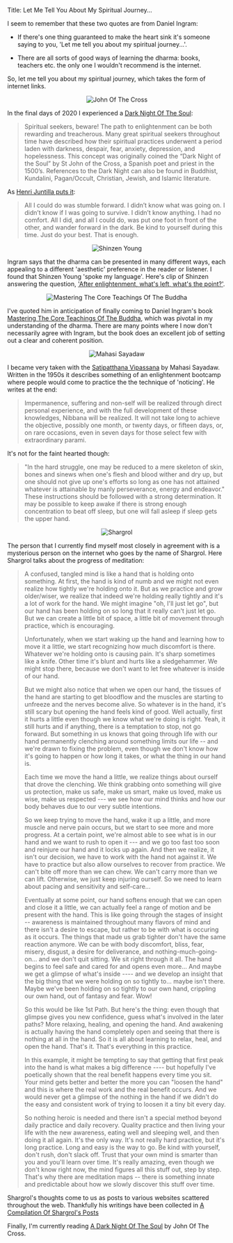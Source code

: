 Title: Let Me Tell You About My Spiritual Journey...

I seem to remember that these two quotes are from Daniel Ingram:

* If there's one thing guaranteed to make the heart sink it's someone saying to you,
'Let me tell you about my spiritual journey...'.

* There are all sorts of good ways of learning the dharma: books, teachers etc. the
  only one I wouldn't recommend is the internet.

So, let me tell you about my spiritual journey, which takes the form of internet links.

<p style="text-align: center">
<img alt="John Of The Cross"
  src="https://upload.wikimedia.org/wikipedia/commons/e/e3/JohnCross.jpg">
</p>

In the final days of 2020 I experienced a
[Dark Night Of The Soul](https://ronyabanks.com/the-meditators-dark-night-of-the-soul/): 

> Spiritual seekers, beware! The path to enlightenment can be both rewarding and
> treacherous. Many great spiritual seekers throughout time have described how their
> spiritual practices underwent a period laden with darkness, despair, fear, anxiety,
> depression, and hopelessness. This concept was originally coined the “Dark Night of
> the Soul” by St John of the Cross, a Spanish poet and priest in the 1500’s.
> References to the Dark Night can also be found in Buddhist, Kundalini, Pagan/Occult,
> Christian, Jewish, and Islamic literature.

As [Henri Juntilla puts it](https://www.wakeupcloud.com/dark-night-of-the-soul/):

> All I could do was stumble forward. I didn’t know what was going on. I didn’t know if
> I was going to survive. I didn’t know anything. I had no comfort. All I did, and all
> I could do, was put one foot in front of the other, and wander forward in the dark.
> Be kind to yourself during this time. Just do your best. That is enough.

<p style="text-align: center">
  <img alt="Shinzen Young" src="https://i.ytimg.com/vi/whnGgq4O3jM/hqdefault.jpg">
</p>

Ingram says that the dharma can be presented in many different ways, each appealing to
a different 'aesthetic' preference in the reader or listener. I found that Shinzen Young
'spoke my language'. Here's clip of Shinzen answering the question, ['After enlightenment, what's left, what's the point?'](https://www.youtube.com/watch?v=ptkH0uK1uXM).

<p style="text-align: center">
  <img alt="Mastering The Core Teachings Of The Buddha"
    src="https://www.mctb.org/wp-content/uploads/2018/05/BookCoverSM.jpg">
</p>

I've quoted him in anticipation of finally coming to Daniel Ingram's book
[Mastering The Core Teachings Of The Buddha](https://www.mctb.org/), which was pivotal
in my understanding of the dharma. There are many points where I now don't necessarily
agree with Ingram, but the book does an excellent job of setting out a clear and
coherent position.

<p style="text-align: center">
  <img alt="Mahasi Sayadaw"
    src="https://upload.wikimedia.org/wikipedia/commons/thumb/0/0f/Mahasi_Sayadaw.jpg/174px-Mahasi_Sayadaw.jpg">
</p>

I became very taken with the [Satipatthana Vipassana](https://www.accesstoinsight.org/lib/authors/mahasi/wheel370.html) by Mahasi Sayadaw. Written in the 1950s it describes
something of an enlightenment bootcamp where people would come to practice the the
technique of 'noticing'. He writes at the end:

> Impermanence, suffering and non-self will be realized through direct personal
> experience, and with the full development of these knowledges, Nibbana will be
> realized. It will not take long to achieve the objective, possibly one month, or
> twenty days, or fifteen days, or, on rare occasions, even in seven days for those
> select few with extraordinary parami.

It's not for the faint hearted though:

> "In the hard struggle, one may be reduced to a mere skeleton of skin, bones and
> sinews when one's flesh and blood wither and dry up, but one should not give up one's
> efforts so long as one has not attained whatever is attainable by manly perseverance,
> energy and endeavor." These instructions should be followed with a strong
> determination. It may be possible to keep awake if there is strong enough
> concentration to beat off sleep, but one will fall asleep if sleep gets the upper
> hand.

<p style="text-align: center">
  <img alt="Shargrol" src="https://icons.iconarchive.com/icons/custom-icon-design/silky-line-user/512/user-2-icon.png">
</p>

The person that I currently find myself most closely in agreement with is a
mysterious person on the internet who goes by the name of Shargrol. Here Shargrol talks
about the progress of meditation:

> A confused, tangled mind is like a hand that is holding onto something. At first, the
> hand is kind of numb and we might not even realize how tightly we're holding onto it.
> But as we practice and grow older/wiser, we realize that indeed we're holding really
> tightly and it's a lot of work for the hand. We might imagine "oh, I'll just let go",
> but our hand has been holding on so long that it really can't just let go. But we can
> create a little bit of space, a little bit of movement through practice, which is
> encouraging.
>
> Unfortunately, when we start waking up the hand and learning how to move it a little,
> we start recognizing how much discomfort is there. Whatever we're holding onto is
> causing pain. It's sharp sometimes like a knife. Other time it's blunt and hurts like
> a sledgehammer. We might stop there, because we don't want to let free whatever is
> inside of our hand.
>
> But we might also notice that when we open our hand, the tissues of the hand are
> starting to get bloodflow and the muscles are starting to unfreeze and the nerves
> become alive. So whatever is in the hand, it's still scary but opening the hand feels
> kind of good. Well actually, first it hurts a little even though we know what we're
> doing is right. Yeah, it still hurts and if anything, there is a temptation to stop,
> not go forward. But something in us knows that going through life with our hand
> permanently clenching around something limits our life -- and we're drawn to fixing
> the problem, even though we don't know how it's going to happen or how long it takes,
> or what the thing in our hand is.
>
> Each time we move the hand a little, we realize things about ourself that drove the
> clenching. We think grabbing onto something will give us protection, make us safe,
> make us smart, make us loved, make us wise, make us respected --- we see how our mind
> thinks and how our body behaves due to our very subtle intentions. 
>
> So we keep trying to move the hand, wake it up a little, and more muscle and nerve
> pain occurs, but we start to see more and more progress. At a certain point, we're
> almost able to see what is in our hand and we want to rush to open it --- and we go
> too fast too soon and reinjure our hand and it locks up again. And then we realize,
> it isn't our decision, we have to work with the hand not against it. We have to
> practice but also allow ourselves to recover from practice. We can't bite off more
> than we can chew. We can't carry more than we can lift. Otherwise, we just keep
> injuring ourself. So we need to learn about pacing and sensitivity and self-care...
>
> Eventually at some point, our hand softens enough that we can open and close it a
> little, we can actually feel a range of motion and be present with the hand. This is
> like going through the stages of insight -- awareness is maintained throughout many
> flavors of mind and there isn't a desire to escape, but rather to be with what is
> occuring as it occurs.  The things that made us grab tighter don't have the same
> reaction anymore. We can be with body discomfort, bliss, fear, misery, disgust, a
> desire for deliverance, and nothing-much-going-on... and we don't quit sitting. We
> sit right through it all. The hand begins to feel safe and cared for and opens even
> more... And maybe we get a glimpse of what's inside ---- and we develop an insight
> that the big thing that we were holding on so tightly to... maybe isn't there. Maybe
> we've been holding on so tightly to our own hand, crippling our own hand, out of
> fantasy and fear. Wow!
>
> So this would be like 1st Path. But here's the thing: even though that glimpse gives
> you new confidence, guess what's involved in the later paths? More relaxing, healing,
> and opening the hand. And awakening is actually having the hand completely open and
> seeing that there is nothing at all in the hand. So it is all about learning to relax,
> heal, and open the hand. That's it. That's everything in this practice.
>
> In this example, it might be tempting to say that getting that first peak into the
> hand is what makes a big difference ---- but hopefully I've poetically shown that the
> real benefit happens every time you sit. Your mind gets better and better the more you
> can "loosen the hand" and this is where the real work and the real benefit occurs. And
> we would never get a glimpse of the nothing in the hand if we didn't do the easy and
> consistent work of trying to loosen it a tiny bit every day.
>
> So nothing heroic is needed and there isn't a special method beyond daily practice and
> daily recovery. Quality practice and then living your life with the new awareness,
> eating well and sleeping well, and then doing it all again. It's the only way. It's
> not really hard practice, but it's long practice. Long and easy is the way to go. Be
> kind with yourself, don't rush, don't slack off. Trust that your own mind is smarter
> than you and you'll learn over time. It's really amazing, even though we don't know
> right now, the mind figures all this stuff out, step by step. That's why there are
> meditation maps -- there is something innate and predictable about how we slowly
> discover this stuff over time.

Shargrol's thoughts come to us as posts to various websites scattered throughout the
web. Thankfully his writings have been collected in
[A Compilation Of Shargrol's Posts](https://shargrolpostscompilation.blogspot.com/p/blog-page.html)

Finally, I'm currently reading
[A Dark Night Of The Soul](https://en.wikisource.org/wiki/The_Dark_Night_of_the_Soul_\(Peers_translation\)) by John Of The Cross.
